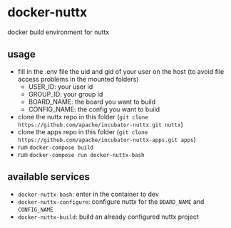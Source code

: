 # docker-nuttx
docker build environment for nuttx

## usage

- fill in the .env file the uid and gid of your user on the host (to avoid file access problems in the mounted folders)
    - USER_ID: your user id
    - GROUP_ID: your group id
    - BOARD_NAME: the board you want to build
    - CONFIG_NAME: the config you want to build
- clone the nuttx repo in this folder (`git clone https://github.com/apache/incubator-nuttx.git nuttx`)
- clone the apps repo in this folder (`git clone https://github.com/apache/incubator-nuttx-apps.git apps`)
- run `docker-compose build`
- run `docker-compose run docker-nuttx-bash`

## available services

- `docker-nuttx-bash`: enter in the container to dev
- `docker-nuttx-configure`: configure nuttx for the `BOARD_NAME` and `CONFIG_NAME` 
- `docker-nuttx-build`: build an already configured nuttx project